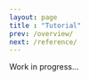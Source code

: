 ```yaml
---
layout: page
title : "Tutorial"
prev: /overview/
next: /reference/
---
```


Work in progress&hellip;
